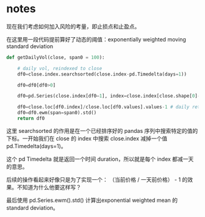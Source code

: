 # notes

现在我们考虑如何加入风险的考量，即止损点和止盈点。

在这里用一段代码提前算好了动态的阈值：exponentially weighted moving standard deviation

```python
def getDailyVol(close, span0 = 100):

    # daily vol, reindexed to close 
    df0=close.index.searchsorted(close.index-pd.Timedelta(days=1))

    df0=df0[df0>0]

    df0=pd.Series(close.index[df0–1], index=close.index[close.shape[0]-df0.shape[0]:])

    df0=close.loc[df0.index]/close.loc[df0.values].values-1 # daily returns 
    df0=df0.ewm(span=span0).std() 
    return df0
```

这里 searchsorted 的作用是在一个已经排序好的 pandas 序列中搜索特定的值的下标。一开始我们在 close 的 index 中搜索 close.index 减掉一个值 pd.Timedelta(days=1)。

这个 pd Timedelta 就是返回一个时间 duration，所以就是每个 index 都减一天的意思。

后续的操作看起来好像只是为了实现一个：
    （当前价格 / 一天前价格） - 1
的效果。不知道为什么他要这样写？

最后使用 pd.Series.ewm().std() 计算出exponential weighted mean 的 standard deviation。